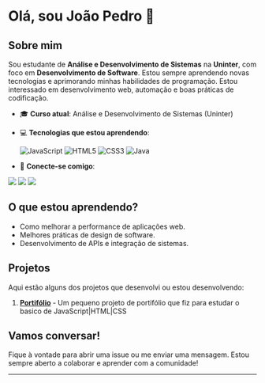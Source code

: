 # Olá, sou João Pedro 👋

## Sobre mim

Sou estudante de **Análise e Desenvolvimento de Sistemas** na **Uninter**, com foco em **Desenvolvimento de Software**. Estou sempre aprendendo novas tecnologias e aprimorando minhas habilidades de programação. Estou interessado em desenvolvimento web, automação e boas práticas de codificação.

- 🎓 **Curso atual**: Análise e Desenvolvimento de Sistemas (Uninter)
- 💻 **Tecnologias que estou aprendendo**:
  
  ![JavaScript](https://img.shields.io/badge/JavaScript-F7DF1E?style=for-the-badge&logo=javascript&logoColor=black)
  ![HTML5](https://img.shields.io/badge/HTML5-E34F26?style=for-the-badge&logo=html5&logoColor=white)
  ![CSS3](https://img.shields.io/badge/CSS3-1572B6?style=for-the-badge&logo=css3&logoColor=white)
  ![Java](https://img.shields.io/badge/Java-007396?style=for-the-badge&logo=java&logoColor=white)

- 🔗 **Conecte-se comigo**:
  <div>
<a href="https://www.linkedin.com/in/joao-dev-pedro/" target="_blank"><img loading="lazy" src="https://img.shields.io/badge/-LinkedIn-%230077B5?style=for-the-badge&logo=linkedin&logoColor=white" target="_blank"></a>
<a href="https://x.com/CodyDev22" target="_blank"><img loading="lazy" src="https://img.shields.io/badge/-Twitter-%231DA1F2?style=for-the-badge&logo=twitter&logoColor=white" target="_blank"></a>
<a href="mailto:Codyla2313@gmail.com" target="_blank"><img loading="lazy" src="https://img.shields.io/badge/-Gmail-%23D14836?style=for-the-badge&logo=gmail&logoColor=white" target="_blank"></a>

</div>

## O que estou aprendendo?

- Como melhorar a performance de aplicações web.
- Melhores práticas de design de software.
- Desenvolvimento de APIs e integração de sistemas.

## Projetos

Aqui estão alguns dos projetos que desenvolvi ou estou desenvolvendo:

1. **[Portifólio](https://github.com/JoaoPedro-cody/Cursohc.git)** - Um pequeno projeto de portifólio que fiz para estudar o basico de JavaScript|HTML|CSS

## Vamos conversar!

Fique à vontade para abrir uma issue ou me enviar uma mensagem. Estou sempre aberto a colaborar e aprender com a comunidade!

---

